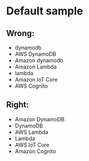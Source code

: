 # Default sample

## Wrong:

  * dynamodb
  * AWS DynamoDB
  * Amazon dynamodb
  * Amazon Lambda
  * lambda
  * Amazon IoT Core
  * AWS Cognito

## Right:

  * Amazon DynamoDB
  * DynamoDB
  * AWS Lambda
  * Lambda
  * AWS IoT Core
  * Amazon Cognito
